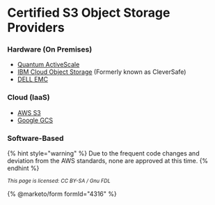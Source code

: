 # Certified S3 Object Storage Providers

### Hardware (On Premises)

* [Quantum ActiveScale](https://www.quantum.com/en/products/object-storage)
* [IBM Cloud Object Storage](https://www.ibm.com/cloud/object-storage) (Formerly known as CleverSafe)
* [DELL EMC](https://www.delltechnologies.com/sk-sk/storage/ecs/index.htm)

### Cloud (IaaS)

* [AWS S3](https://aws.amazon.com/pm/serv-s3)
* [Google GCS](https://cloud.google.com/storage)

### Software-Based

{% hint style="warning" %}
Due to the frequent code changes and deviation from the AWS standards, none are approved at this time.
{% endhint %}

<sub>_This page is licensed: CC BY-SA / Gnu FDL_</sub>

{% @marketo/form formId="4316" %}
